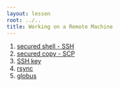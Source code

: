 ```yaml
---
layout: lesson
root: ../..
title: Working on a Remote Machine
---
```

<div class="toc" markdown="1">

1.  [secured shell - SSH ](01-ssh.html)
1.  [secured copy - SCP ](01-ssh.html)
1.  [SSH key](01-ssh.html)
1.  [rsync](01-ssh.html)
1.  [globus](01-ssh.html)

</div>
